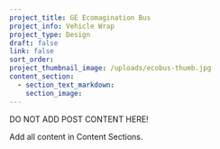 ```yaml
---
project_title: GE Ecomagination Bus
project_info: Vehicle Wrap
project_type: Design
draft: false
link: false
sort_order:
project_thumbnail_image: /uploads/ecobus-thumb.jpg
content_section:
  - section_text_markdown:
    section_image:
---
```



DO NOT ADD POST CONTENT HERE!

Add all content in Content Sections.